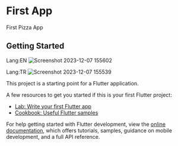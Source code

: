 # First App

First Pizza App

## Getting Started
Lang:EN
![Screenshot 2023-12-07 155602](https://github.com/Vugarismayil/First_Flutter/assets/121168237/efd870af-1004-46bb-ad5c-e3938dcdd940)

Lang:TR
![Screenshot 2023-12-07 155539](https://github.com/Vugarismayil/First_Flutter/assets/121168237/f68f63ac-be22-49b3-a218-470ccc2d8299)

This project is a starting point for a Flutter application.

A few resources to get you started if this is your first Flutter project:

- [Lab: Write your first Flutter app](https://docs.flutter.dev/get-started/codelab)
- [Cookbook: Useful Flutter samples](https://docs.flutter.dev/cookbook)

For help getting started with Flutter development, view the
[online documentation](https://docs.flutter.dev/), which offers tutorials,
samples, guidance on mobile development, and a full API reference.
